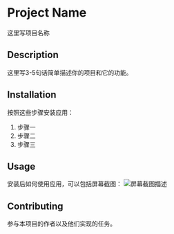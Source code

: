 # Project Name
这里写项目名称

## Description
这里写3-5句话简单描述你的项目和它的功能。

## Installation
按照这些步骤安装应用：
1. 步骤一
2. 步骤二
3. 步骤三

## Usage
安装后如何使用应用，可以包括屏幕截图：
![屏幕截图描述](链接到屏幕截图)

## Contributing
参与本项目的作者以及他们实现的任务。

